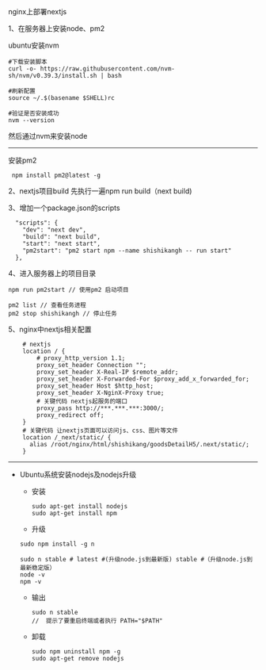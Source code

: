nginx上部署nextjs

1、在服务器上安装node、pm2


  ubuntu安装nvm
  ```
#下载安装脚本
curl -o- https://raw.githubusercontent.com/nvm-sh/nvm/v0.39.3/install.sh | bash
 
#刷新配置
source ~/.$(basename $SHELL)rc
 
#验证是否安装成功
nvm --version
  ```
然后通过nvm来安装node

***
安装pm2
```
 npm install pm2@latest -g

```

2、nextjs项目build
先执行一遍npm run build（next build)


3、增加一个package.json的scripts
```
  "scripts": {
    "dev": "next dev",
    "build": "next build",
    "start": "next start",
    "pm2start": "pm2 start npm --name shishikangh -- run start"
  },

```

4、进入服务器上的项目目录
```
npm run pm2start // 使用pm2 启动项目

pm2 list // 查看任务进程
pm2 stop shishikangh // 停止任务

```

5、nginx中nextjs相关配置
```
    # nextjs
    location / {
        # proxy_http_version 1.1;
        proxy_set_header Connection "";
        proxy_set_header X-Real-IP $remote_addr;
        proxy_set_header X-Forwarded-For $proxy_add_x_forwarded_for;
        proxy_set_header Host $http_host;
        proxy_set_header X-NginX-Proxy true;
        # 关键代码 nextjs起服务的端口
        proxy_pass http://***.***.***:3000/; 
        proxy_redirect off;
    }
    # 关键代码 让nextjs页面可以访问js、css、图片等文件
    location /_next/static/ {
	  alias /root/nginx/html/shishikang/goodsDetailH5/.next/static/;
    }

```
***
* Ubuntu系统安装nodejs及nodejs升级
  * 安装
    ```
    sudo apt-get install nodejs
    sudo apt-get install npm
    ```
    
  * 升级
  ```
  sudo npm install -g n
  
  sudo n stable # latest #(升级node.js到最新版) stable #（升级node.js到最新稳定版）
  node -v
  npm -v
  ```
  * 输出
    ```
    sudo n stable
    //  提示了要重启终端或者执行 PATH="$PATH"
    ```

  * 卸载
    ```
    sudo npm uninstall npm -g
    sudo apt-get remove nodejs

    ```
